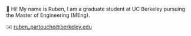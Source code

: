 👋 Hi! My name is Ruben, I am a graduate student at UC Berkeley pursuing the Master of Engineering (MEng).

✉️ ruben_partouche@berkeley.edu
